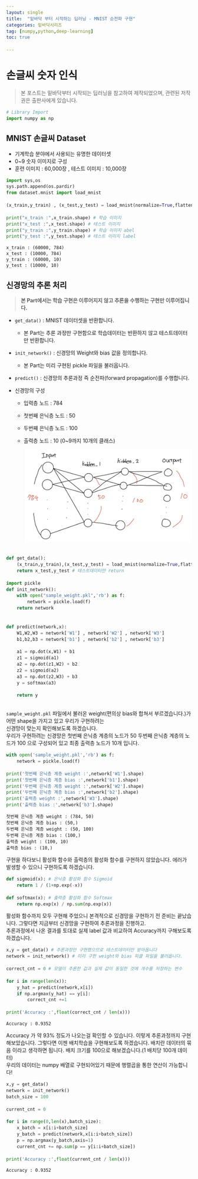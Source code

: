 ```yaml
---
layout: single 
title:  "밑바닥 부터 시작하는 딥러닝 - MNIST 순전파 구현" 
categories: 밑바닥시리즈
tag: [numpy,python,deep-learning]
toc: true

---
```


# 손글씨 숫자 인식

> 본 포스트는 밑바닥부터 시작되는 딥러닝을 참고하여 제작되었으며, 관련된 저작권은 출판사에게 있습니다.


```python
# Library Import
import numpy as np
```

## MNIST 손글씨 Dataset
- 기계학습 분야에서 사용되는 유명한 데이터셋
- 0~9 숫자 이미지로 구성
- 훈련 이미지 : 60,000장 , 테스트 이미지 : 10,000장


```python
import sys,os
sys.path.append(os.pardir)
from dataset.mnist import load_mnist

(x_train,y_train) , (x_test,y_test) = load_mnist(normalize=True,flatten=True,one_hot_label=True)

print("x_train :",x_train.shape) # 학습 이미지 
print("x_test :",x_test.shape) # 테스트 이미지
print("y_train :",y_train.shape) # 학습 이미지 abel
print("y_test :",y_test.shape) # 테스트 이미지 label
```

    x_train : (60000, 784)
    x_test : (10000, 784)
    y_train : (60000, 10)
    y_test : (10000, 10)


## 신경망의 추론 처리
> **본 Part에서는 학습 구현은 이루어지지 않고 추론을 수행하는 구현만 이루어집니다.**
- `get_data()` : MNIST 데이터셋을 반환합니다.
  - 본 Part는 추론 과정만 구현함으로 학습데이터는 반환하지 않고 테스트데이터만 반환합니다.
  
- `init_network()` : 신경망의 Weight와 bias 값을 정의합니다.
  - 본 Part는 미리 구현된 pickle 파일을 불러옵니다.
  
- `predict()` : 신경망의 추론과정 즉 순전파(forward propagation)를 수행합니다.

- 신경망의 구성
  - 입력층 노드 : 784
  
  - 첫번째 은닉층 노드 : 50
  
  - 두번째 은닉층 노드 : 100
  
  - 출력층 노드 : 10 (0~9까지 10개의 클래스)
  
    ![IMG_8891F896689F-1](../images/2023-04-05-MNIST1/IMG_8891F896689F-1.jpeg)


```python

def get_data():
    (x_train,y_train),(x_test,y_test) = load_mnist(normalize=True,flatten=True,one_hot_label=False)
    return x_test,y_test # 테스트데이터만 return 

import pickle
def init_network():
    with open("sample_weight.pkl",'rb') as f:
        network = pickle.load(f)
    return network


def predict(network,x):
    W1,W2,W3 = network['W1'] , network['W2'] , network['W3']
    b1,b2,b3 = network['b1'] , network['b2'] , network['b3']

    a1 = np.dot(x,W1) + b1
    z1 = sigmoid(a1)
    a2 = np.dot(z1,W2) + b2
    z2 = sigmoid(a2)
    a3 = np.dot(z2,W3) + b3
    y = softmax(a3)

    return y 
    
```

`sample_weight.pkl` 파일에서 불러온 weight(편의상 bias와 합쳐서 부르겠습니다.)가 어떤 shape을 가지고 있고 우리가 구현하려는  
신경망이 맞는지 확인해보도록 하겠습니다.  
우리가 구현하려는 신경망은 첫번째 은닉층 계층의 노드가 50 두번째 은닉층 계층의 노드가 100 으로 구성되어 있고 최종 출력층 노드가 10개 입니다.


```python
with open('sample_weight.pkl','rb') as f:
    network = pickle.load(f)

print('첫번째 은닉층 계층 weight :',network['W1'].shape)
print('첫번째 은닉층 계층 bias :',network['b1'].shape)
print('두번째 은닉층 계층 weight :',network['W2'].shape)
print('두번째 은닉층 계층 bias :',network['b2'].shape)
print('출력층 weight :',network['W3'].shape)
print('출력층 bias :',network['b3'].shape)
```

    첫번째 은닉층 계층 weight : (784, 50)
    첫번째 은닉층 계층 bias : (50,)
    두번째 은닉층 계층 weight : (50, 100)
    두번째 은닉층 계층 bias : (100,)
    출력층 weight : (100, 10)
    출력층 bias : (10,)


구현을 하다보니 활성화 함수와 출력층의 활성화 함수를 구현하지 않았습니다. 에러가 발생할 수 있으니 구현하도록 하겠습니다.


```python
def sigmoid(x): # 은닉층 활성화 함수 Sigmoid
    return 1 / (1+np.exp(-x))

def softmax(x): # 출력층 활성화 함수 Softmax
    return np.exp(x) / np.sum(np.exp(x))

```

활성화 함수까지 모두 구현해 주었으니 본격적으로 신경망을 구현하기 전 준비는 끝났습니다. 그렇다면 지금부터 신경망을 구현하여 추론과정을 진행하고.  
추론과정에서 나온 결과를 토대로 실제 label 값과 비교하여 Accuracy까지 구해보도록 하겠습니다.


```python
x,y = get_data() # 추론과정만 구현했으므로 테스트데이터만 받아옵니다
network = init_network() # 미리 구한 weight와 bias 피클 파일을 불러옵니다.

correct_cnt = 0 # 모델이 추론한 값과 실제 값이 동일한 것에 개수를 저장하는 변수

for i in range(len(x)):
    y_hat = predict(network,x[i])
    if np.argmax(y_hat) == y[i]:
        correct_cnt +=1
    
print('Accuracy :',float(correct_cnt / len(x)))

```

    Accuracy : 0.9352


Accuracy 가 약 93% 정도가 나오는걸 확인할 수 있습니다. 이렇게 추론과정까지 구현해보았습니다. 그렇다면 이젠 배치학습을 
구현해보도록 하겠습니다. 배치란 데이터의 묶음 이라고 생각하면 됩니다. 배치 크기를 100으로 해보겠습니다.(1 배치당 100개 데이터)  
우리의 데이터는 numpy 배열로 구현되어있기 때문에 행렬곱을 통한 연산이 가능합니다!


```python
x,y = get_data()
network = init_network()
batch_size = 100

current_cnt = 0

for i in range(0,len(x),batch_size):
    x_batch = x[i:i+batch_size]
    y_batch = predict(network,x[i:i+batch_size])
    p = np.argmax(y_batch,axis=1)
    current_cnt += np.sum(p == y[i:i+batch_size])

print('Accuracy :',float(current_cnt / len(x)))
```

    Accuracy : 0.9352



```python

```
